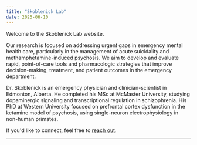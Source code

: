 ```yaml
---
title: "Skoblenick Lab"
date: 2025-06-10
---
```


Welcome to the Skoblenick Lab website.

Our research is focused on addressing urgent gaps in emergency mental health care, particularly in the management of acute suicidality and methamphetamine-induced psychosis. We aim to develop and evaluate rapid, point-of-care tools and pharmacologic strategies that improve decision-making, treatment, and patient outcomes in the emergency department.

Dr. Skoblenick is an emergency physician and clinician-scientist in Edmonton, Alberta. He completed his MSc at McMaster University, studying dopaminergic signaling and transcriptional regulation in schizophrenia. His PhD at Western University focused on prefrontal cortex dysfunction in the ketamine model of psychosis, using single-neuron electrophysiology in non-human primates.

If you'd like to connect, feel free to [reach out](/contact).

---
